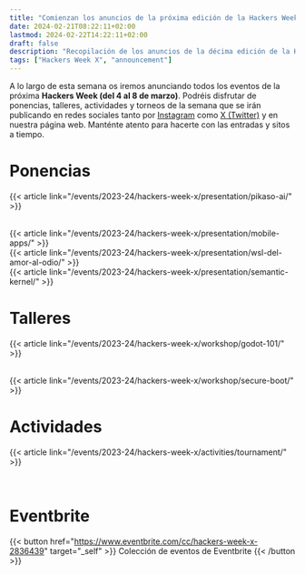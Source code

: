 ```yaml
---
title: "Comienzan los anuncios de la próxima edición de la Hackers Week"
date: 2024-02-21T08:22:11+02:00
lastmod: 2024-02-22T14:22:11+02:00
draft: false
description: "Recopilación de los anuncios de la décima edición de la Hackers Week"
tags: ["Hackers Week X", "announcement"]
---
```


A lo largo de esta semana os iremos anunciando todos los eventos de la próxima **Hackers Week (del 4 al 8 de marzo)**. Podréis disfrutar de ponencias, talleres, actividades y torneos de la semana que se irán publicando en redes sociales tanto por <a href="https://www.instagram.com/hackersweek/">Instagram</a> como <a href="https://twitter.com/HackersWeek">X (Twitter)</a> y en nuestra página web. Manténte atento para hacerte con las entradas y sitos a tiempo.

# Ponencias
{{< article link="/events/2023-24/hackers-week-x/presentation/pikaso-ai/" >}}

<br/>
{{< article link="/events/2023-24/hackers-week-x/presentation/mobile-apps/" >}}

<br/>
{{< article link="/events/2023-24/hackers-week-x/presentation/wsl-del-amor-al-odio/" >}}

<br/>
{{< article link="/events/2023-24/hackers-week-x/presentation/semantic-kernel/" >}}

<br/>

# Talleres
{{< article link="/events/2023-24/hackers-week-x/workshop/godot-101/" >}}

<br/>
{{< article link="/events/2023-24/hackers-week-x/workshop/secure-boot/" >}}

<br/>

# Actividades
{{< article link="/events/2023-24/hackers-week-x/activities/tournament/" >}}

<br/>

# Eventbrite
{{< button href="https://www.eventbrite.com/cc/hackers-week-x-2836439" target="_self" >}}
Colección de eventos de Eventbrite
{{< /button >}}

